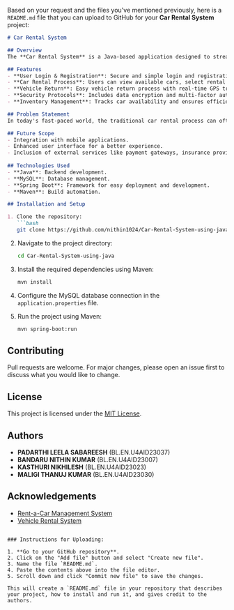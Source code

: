 Based on your request and the files you've mentioned previously, here is a `README.md` file that you can upload to GitHub for your **Car Rental System** project:

```markdown
# Car Rental System

## Overview
The **Car Rental System** is a Java-based application designed to streamline the process of renting vehicles. It allows users to register, browse available cars, rent them, and return them efficiently. The system also integrates essential security measures and supports various rental-related tasks such as real-time vehicle tracking and user authentication.

## Features
- **User Login & Registration**: Secure and simple login and registration process.
- **Car Rental Process**: Users can view available cars, select rental options, and confirm bookings.
- **Vehicle Return**: Easy vehicle return process with real-time GPS tracking and automated notifications.
- **Security Protocols**: Includes data encryption and multi-factor authentication to secure user data.
- **Inventory Management**: Tracks car availability and ensures efficient utilization of the fleet.

## Problem Statement
In today's fast-paced world, the traditional car rental process can often lead to dissatisfaction due to unclear pricing, vehicle availability issues, and poor maintenance. Our system addresses these problems by simplifying the rental process, improving transparency, and enhancing customer experience.

## Future Scope
- Integration with mobile applications.
- Enhanced user interface for a better experience.
- Inclusion of external services like payment gateways, insurance providers, and additional GPS tracking for better fleet management.
  
## Technologies Used
- **Java**: Backend development.
- **MySQL**: Database management.
- **Spring Boot**: Framework for easy deployment and development.
- **Maven**: Build automation.

## Installation and Setup

1. Clone the repository:
   ```bash
   git clone https://github.com/nithin1024/Car-Rental-System-using-java.git
   ```

2. Navigate to the project directory:
   ```bash
   cd Car-Rental-System-using-java
   ```

3. Install the required dependencies using Maven:
   ```bash
   mvn install
   ```

4. Configure the MySQL database connection in the `application.properties` file.

5. Run the project using Maven:
   ```bash
   mvn spring-boot:run
   ```

## Contributing
Pull requests are welcome. For major changes, please open an issue first to discuss what you would like to change.

## License
This project is licensed under the [MIT License](LICENSE).

## Authors
- **PADARTHI LEELA SABAREESH** (BL.EN.U4AID23037)
- **BANDARU NITHIN KUMAR** (BL.EN.U4AID23007)
- **KASTHURI NIKHILESH** (BL.EN.U4AID23023)
- **MALIGI THANUJ KUMAR** (BL.EN.U4AID23030)

## Acknowledgements
- [Rent-a-Car Management System](https://github.com/AbdullahShahid01/Rent-a-Car-Management-System)
- [Vehicle Rental System](https://github.com/rmit-s3465920-labib-ali/Vehicle-Rental-System)
```

### Instructions for Uploading:

1. **Go to your GitHub repository**.
2. Click on the "Add file" button and select "Create new file".
3. Name the file `README.md`.
4. Paste the contents above into the file editor.
5. Scroll down and click "Commit new file" to save the changes.

This will create a `README.md` file in your repository that describes your project, how to install and run it, and gives credit to the authors.
